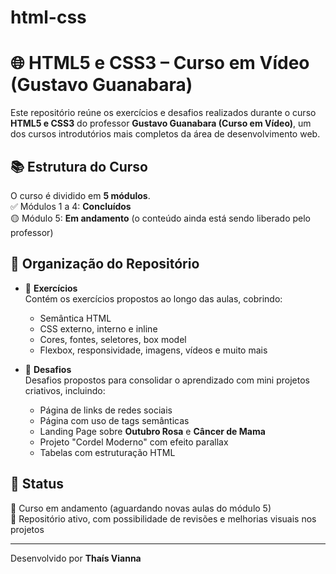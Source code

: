 # html-css
 # 🌐 HTML5 e CSS3 – Curso em Vídeo (Gustavo Guanabara)

Este repositório reúne os exercícios e desafios realizados durante o curso **HTML5 e CSS3** do professor **Gustavo Guanabara (Curso em Vídeo)**, um dos cursos introdutórios mais completos da área de desenvolvimento web.

## 📚 Estrutura do Curso

O curso é dividido em **5 módulos**.  
✅ Módulos 1 a 4: **Concluídos**  
🟡 Módulo 5: **Em andamento** (o conteúdo ainda está sendo liberado pelo professor)

## 📁 Organização do Repositório

- 📂 **Exercícios**  
  Contém os exercícios propostos ao longo das aulas, cobrindo:
  - Semântica HTML
  - CSS externo, interno e inline
  - Cores, fontes, seletores, box model
  - Flexbox, responsividade, imagens, vídeos e muito mais

- 📂 **Desafios**  
  Desafios propostos para consolidar o aprendizado com mini projetos criativos, incluindo:
  - Página de links de redes sociais
  - Página com uso de tags semânticas
  - Landing Page sobre **Outubro Rosa** e **Câncer de Mama**
  - Projeto "Cordel Moderno" com efeito parallax
  - Tabelas com estruturação HTML

## 📌 Status
🔄 Curso em andamento (aguardando novas aulas do módulo 5)  
🧪 Repositório ativo, com possibilidade de revisões e melhorias visuais nos projetos

---

Desenvolvido por **Thaís Vianna**   


